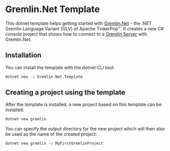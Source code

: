 <!--

 Licensed to the Apache Software Foundation (ASF) under one
 or more contributor license agreements.  See the NOTICE file
 distributed with this work for additional information
 regarding copyright ownership.  The ASF licenses this file
 to you under the Apache License, Version 2.0 (the
 "License"); you may not use this file except in compliance
 with the License.  You may obtain a copy of the License at

 http://www.apache.org/licenses/LICENSE-2.0

 Unless required by applicable law or agreed to in writing,
 software distributed under the License is distributed on an
 "AS IS" BASIS, WITHOUT WARRANTIES OR CONDITIONS OF ANY
 KIND, either express or implied.  See the License for the
 specific language governing permissions and limitations
 under the License.

-->

# Gremlin.Net Template

This dotnet template helps getting started with [Gremlin.Net](http://tinkerpop.apache.org/docs/current/reference/#gremlin-DotNet) - the .NET Gremlin Language Variant (GLV) of Apache TinkerPop™. It creates a new C# console project that shows how to connect to a [Gremlin Server](http://tinkerpop.apache.org/docs/current/reference/#gremlin-server) with Gremlin.Net.

## Installation

You can install the template with the dotnet CLI tool:

```bash
dotnet new -i Gremlin.Net.Template
```

## Creating a project using the template

After the template is installed, a new project based on this template can be installed:

```bash
dotnet new gremlin
```

You can specify the output directory for the new project which will then also be used as the name of the created project:

```bash
dotnet new gremlin -o MyFirstGremlinProject
```